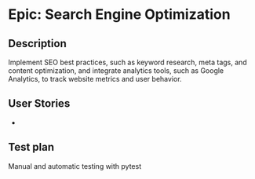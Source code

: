 # Epic: Search Engine Optimization
## Description
Implement SEO best practices, such as keyword research, meta tags, and content optimization, and integrate analytics tools, such as Google Analytics, to track website metrics and user behavior.
## User Stories
* 

## Test plan
Manual and automatic testing with pytest